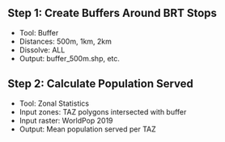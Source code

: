 ## Step 1: Create Buffers Around BRT Stops

- Tool: Buffer
- Distances: 500m, 1km, 2km
- Dissolve: ALL
- Output: buffer_500m.shp, etc.

## Step 2: Calculate Population Served
- Tool: Zonal Statistics
- Input zones: TAZ polygons intersected with buffer
- Input raster: WorldPop 2019
- Output: Mean population served per TAZ
